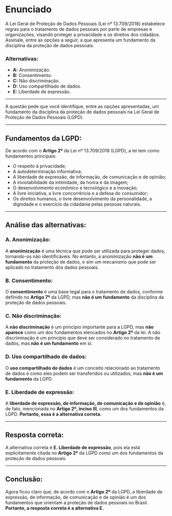 # Enunciado

A Lei Geral de Proteção de Dados Pessoais (Lei nº 13.709/2018) estabelece regras para o tratamento de dados pessoais por parte de empresas e organizações, visando proteger a privacidade e os direitos dos cidadãos.  
Assinale, entre as opções a seguir, a que apresenta um fundamento da disciplina da proteção de dados pessoais.

### Alternativas:

- **A:** Anonimização.  
- **B:** Consentimento.  
- **C:** Não discriminação.  
- **D:** Uso compartilhado de dados.  
- **E:** Liberdade de expressão.

---

A questão pede que você identifique, entre as opções apresentadas, um fundamento da disciplina da proteção de dados pessoais na Lei Geral de Proteção de Dados Pessoais (LGPD).

---

## Fundamentos da LGPD:

De acordo com o **Artigo 2º** da Lei nº 13.709/2018 (LGPD), a lei tem como fundamentos principais:

- O respeito à privacidade;
- A autodeterminação informativa;
- A liberdade de expressão, de informação, de comunicação e de opinião;
- A inviolabilidade da intimidade, da honra e da imagem;
- O desenvolvimento econômico e tecnológico e a inovação;
- A livre iniciativa, a livre concorrência e a defesa do consumidor;
- Os direitos humanos, o livre desenvolvimento da personalidade, a dignidade e o exercício da cidadania pelas pessoas naturais.

---

## Análise das alternativas:

### A. Anonimização:
A **anonimização** é uma técnica que pode ser utilizada para proteger dados, tornando-os não identificáveis. No entanto, a anonimização **não é um fundamento** da proteção de dados, e sim um mecanismo que pode ser aplicado no tratamento dos dados pessoais.

### B. Consentimento:
O **consentimento** é uma base legal para o tratamento de dados, conforme definido no **Artigo 7º** da LGPD, mas **não é um fundamento** da disciplina da proteção de dados pessoais.

### C. Não discriminação:
A **não discriminação** é um princípio importante para a LGPD, mas **não aparece** como um dos fundamentos elencados no **Artigo 2º** da lei. A não discriminação é um princípio que deve ser considerado no tratamento de dados, mas **não é um fundamento** em si.

### D. Uso compartilhado de dados:
O **uso compartilhado de dados** é um conceito relacionado ao tratamento de dados e como eles podem ser transferidos ou utilizados, mas **não é um fundamento** da LGPD.

### E. Liberdade de expressão:
A **liberdade de expressão, de informação, de comunicação e de opinião** é, de fato, mencionada no **Artigo 2º, inciso III**, como um dos fundamentos da LGPD. **Portanto, essa é a alternativa correta.**

---

## Resposta correta:

A alternativa correta é **E. Liberdade de expressão**, pois ela está explicitamente citada no **Artigo 2º** da LGPD como um dos fundamentos da proteção de dados pessoais.

---

## Conclusão:

Agora ficou claro que, de acordo com o **Artigo 2º** da LGPD, a liberdade de expressão, de informação, de comunicação e de opinião é um dos fundamentos que orientam a proteção de dados pessoais no Brasil. **Portanto, a resposta correta é a alternativa E.**
